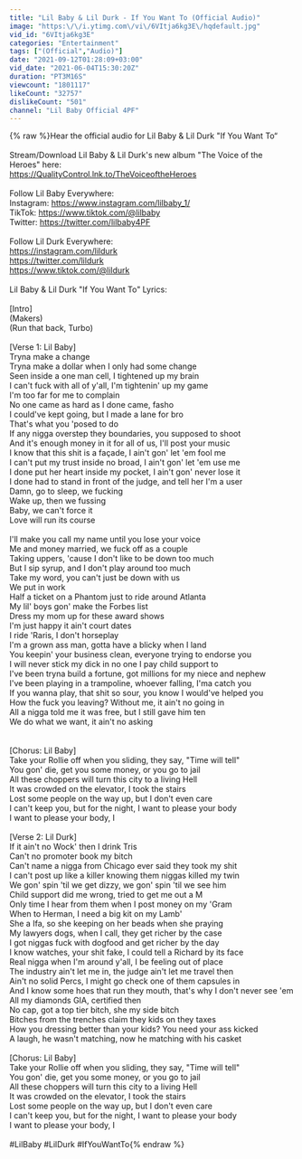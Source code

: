 ```yaml
---
title: "Lil Baby & Lil Durk - If You Want To (Official Audio)"
image: "https:\/\/i.ytimg.com\/vi\/6VItja6kg3E\/hqdefault.jpg"
vid_id: "6VItja6kg3E"
categories: "Entertainment"
tags: ["(Official","Audio)"]
date: "2021-09-12T01:28:09+03:00"
vid_date: "2021-06-04T15:30:20Z"
duration: "PT3M16S"
viewcount: "1801117"
likeCount: "32757"
dislikeCount: "501"
channel: "Lil Baby Official 4PF"
---
```

{% raw %}Hear the official audio for Lil Baby &amp; Lil Durk &quot;If You Want To“<br /><br />Stream/Download Lil Baby &amp; Lil Durk's new album &quot;The Voice of the Heroes&quot; here:<br /><a rel="nofollow" target="blank" href="https://QualityControl.lnk.to/TheVoiceoftheHeroes">https://QualityControl.lnk.to/TheVoiceoftheHeroes</a><br /><br />Follow Lil Baby Everywhere:<br />Instagram: <a rel="nofollow" target="blank" href="https://www.instagram.com/lilbaby_1/​">https://www.instagram.com/lilbaby_1/​</a><br />TikTok: <a rel="nofollow" target="blank" href="https://www.tiktok.com/@lilbaby​">https://www.tiktok.com/@lilbaby​</a> <br />Twitter: <a rel="nofollow" target="blank" href="https://twitter.com/lilbaby4PF">https://twitter.com/lilbaby4PF</a><br /><br />Follow Lil Durk Everywhere:<br /><a rel="nofollow" target="blank" href="https://instagram.com/lildurk">https://instagram.com/lildurk</a><br /><a rel="nofollow" target="blank" href="https://twitter.com/lildurk">https://twitter.com/lildurk</a><br /><a rel="nofollow" target="blank" href="https://www.tiktok.com/@lildurk">https://www.tiktok.com/@lildurk</a><br /><br />Lil Baby &amp; Lil Durk &quot;If You Want To&quot; Lyrics:<br /><br />[Intro]<br />(Makers)<br />(Run that back, Turbo)<br /><br />[Verse 1: Lil Baby]<br />Tryna make a change<br />Tryna make a dollar when I only had some change<br />Seen inside a one man cell, I tightened up my brain<br />I can't fuck with all of y'all, I'm tightenin' up my game<br />I'm too far for me to complain<br />No one came as hard as I done came, fasho<br />I could've kept going, but I made a lane for bro<br />That's what you 'posed to do<br />If any nigga overstep they boundaries, you supposed to shoot<br />And it's enough money in it for all of us, I'll post your music<br />I know that this shit is a façade, I ain't gon' let 'em fool me<br />I can't put my trust inside no broad, I ain't gon' let 'em use me<br />I done put her hеart inside my pocket, I ain't gon' nevеr lose it<br />I done had to stand in front of the judge, and tell her I'm a user<br />Damn, go to sleep, we fucking<br />Wake up, then we fussing<br />Baby, we can't force it<br />Love will run its course<br /><br />I'll make you call my name until you lose your voice<br />Me and money married, we fuck off as a couple<br />Taking uppers, 'cause I don't like to be down too much<br />But I sip syrup, and I don't play around too much<br />Take my word, you can't just be down with us<br />We put in work<br />Half a ticket on a Phantom just to ride around Atlanta<br />My lil' boys gon' make the Forbes list<br />Dress my mom up for these award shows<br />I'm just happy it ain't court dates<br />I ride 'Raris, I don't horseplay<br />I'm a grown ass man, gotta have a blicky when I land<br />You keepin' your business clean, everyone trying to endorse you<br />I will never stick my dick in no one I pay child support to<br />I've been tryna build a fortune, got millions for my niece and nephew<br />I've been playing in a trampoline, whoever falling, I'ma catch you<br />If you wanna play, that shit so sour, you know I would've helped you<br />How the fuck you leaving? Without me, it ain't no going in<br />All a nigga told me it was free, but I still gave him ten<br />We do what we want, it ain't no asking<br /><br /><br />[Chorus: Lil Baby]<br />Take your Rollie off when you sliding, they say, &quot;Time will tell&quot;<br />You gon' die, get you some money, or you go to jail<br />All these choppers will turn this city to a living Hell<br />It was crowded on the elevator, I took the stairs<br />Lost some people on the way up, but I don't even care<br />I can't keep you, but for the night, I want to please your body<br />I want to please your body, I<br /><br />[Verse 2: Lil Durk]<br />If it ain't no Wock' then I drink Tris<br />Can't no promoter book my bitch<br />Can't name a nigga from Chicago ever said they took my shit<br />I can't post up like a killer knowing them niggas killed my twin<br />We gon' spin 'til we get dizzy, we gon' spin 'til we see him<br />Child support did me wrong, tried to get me out a M<br />Only time I hear from them when I post money on my 'Gram<br />When to Herman, I need a big kit on my Lamb'<br />She a Ifa, so she keeping on her beads when she praying<br />My lawyers dogs, when I call, they get richer by the case<br />I got niggas fuck with dogfood and get richer by the day<br />I know watches, your shit fake, I could tell a Richard by its face<br />Real nigga when I'm around y'all, I be feeling out of place<br />The industry ain't let me in, the judge ain't let me travel then<br />Ain't no solid Percs, I might go check one of them capsules in<br />And I know some hoes that run they mouth, that's why I don't never see 'em<br />All my diamonds GIA, certified then<br />No cap, got a top tier bitch, she my side bitch<br />Bitches from the trenches claim they kids on they taxes<br />How you dressing better than your kids? You need your ass kicked<br />A laugh, he wasn't matching, now he matching with his casket<br /><br />[Chorus: Lil Baby]<br />Take your Rollie off when you sliding, they say, &quot;Time will tell&quot;<br />You gon' die, get you some money, or you go to jail<br />All these choppers will turn this city to a living Hell<br />It was crowded on the elevator, I took the stairs<br />Lost some people on the way up, but I don't even care<br />I can't keep you, but for the night, I want to please your body<br />I want to please your body, I<br /><br />#LilBaby #LilDurk #IfYouWantTo{% endraw %}
